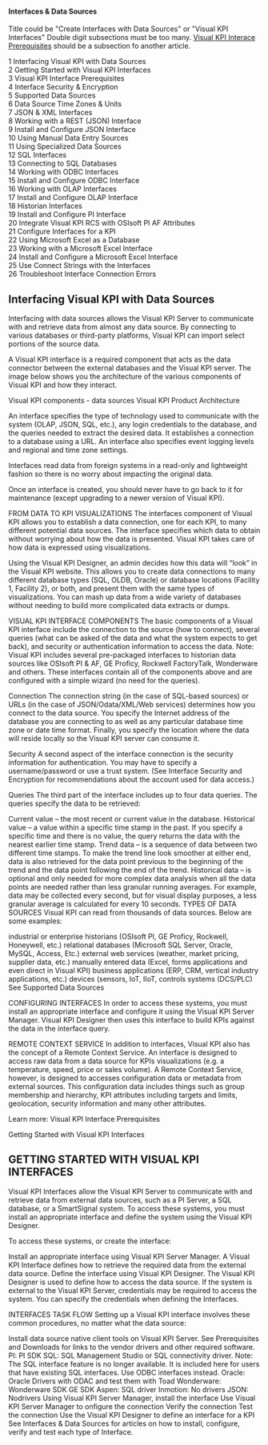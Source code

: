 #### Interfaces & Data Sources
Title could be "Create Interfaces with Data Sources" or "Visual KPI Interfaces"
Double digit subsections must be too many. 
[Visual KPI Interace Prerequisites](http://betadocs.transpara.com/knowledge-base/interface-prerequisites/) should be a subsection fo another article.

1 Interfacing Visual KPI with Data Sources</br>
2 Getting Started with Visual KPI Interfaces</br>
3 Visual KPI Interface Prerequisites</br>
4 Interface Security & Encryption</br>
5 Supported Data Sources</br>
6 Data Source Time Zones & Units</br>
7 JSON & XML Interfaces</br>
8 Working with a REST (JSON) Interface</br>
9 Install and Configure JSON Interface</br>
10 Using Manual Data Entry Sources</br>
11 Using Specialized Data Sources</br>
12 SQL Interfaces</br>
13 Connecting to SQL Databases</br>
14 Working with ODBC Interfaces</br>
15 Install and Configure ODBC Interface</br>
16 Working with OLAP Interfaces</br>
17 Install and Configure OLAP Interface</br>
18 Historian Interfaces</br>
19 Install and Configure PI Interface</br>
20 Integrate Visual KPI RCS with OSIsoft PI AF Attributes</br>
21 Configure Interfaces for a KPI</br>
22 Using Microsoft Excel as a Database</br>
23 Working with a Microsoft Excel Interface</br>
24 Install and Configure a Microsoft Excel Interface</br>
25 Use Connect Strings with the Interfaces</br>
26 Troubleshoot Interface Connection Errors</br>

## Interfacing Visual KPI with Data Sources

Interfacing with data sources allows the Visual KPI Server to communicate with and retrieve data from almost any data source. By connecting to various databases or third-party platforms, Visual KPI can import select portions of the source data.

A Visual KPI interface is a required component that acts as the data connector between the external databases and the Visual KPI server. The image below shows you the architecture of the various components of Visual KPI and how they interact.

 

Visual KPI components - data sources
Visual KPI Product Architecture
 

An interface specifies the type of technology used to communicate with the system (OLAP, JSON, SQL, etc.), any login credentials to the database, and the queries needed to extract the desired data. It establishes a connection to a database using a URL. An interface also specifies event logging levels and regional and time zone settings.

Interfaces read data from foreign systems in a read-only and lightweight fashion so there is no worry about impacting the original data.

Once an interface is created, you should never have to go back to it for maintenance (except upgrading to a newer version of Visual KPI).

FROM DATA TO KPI VISUALIZATIONS
The interfaces component of Visual KPI allows you to establish a data connection, one for each KPI, to many different potential data sources. The interface specifies which data to obtain without worrying about how the data is presented. Visual KPI takes care of how data is expressed using visualizations.

Using the Visual KPI Designer, an admin decides how this data will “look” in the Visual KPI website. This allows you to create data connections to many different database types (SQL, OLDB, Oracle) or database locations (Facility 1, Facility 2), or both, and present them with the same types of visualizations. You can mash up data from a wide variety of databases without needing to build more complicated data extracts or dumps.

VISUAL KPI INTERFACE COMPONENTS
The basic components of a Visual KPI interface include the connection to the source (how to connect), several queries (what can be asked of the data and what the system expects to get back), and security or authentication information to access the data.
Note: Visual KPI includes several pre-packaged interfaces to historian data sources like OSIsoft PI & AF, GE Proficy, Rockwell FactoryTalk, Wonderware and others. These interfaces contain all of the components above and are configured with a simple wizard (no need for the queries).

Connection
The connection string (in the case of SQL-based sources) or URLs (in the case of JSON/Odata/XML/Web services) determines how you connect to the data source. You specify the Internet address of the database you are connecting to as well as any particular database time zone or date time format. Finally, you specify the location where the data will reside locally so the Visual KPI server can consume it.

Security
A second aspect of the interface connection is the security information for authentication. You may have to specify a username/password or use a trust system. (See Interface Security and Encryption for recommendations about the account used for data access.)

Queries
The third part of the interface includes up to four data queries. The queries specify the data to be retrieved:

Current value – the most recent or current value in the database.
Historical value – a value within a specific time stamp in the past. If you specify a specific time and there is no value, the query returns the data with the nearest earlier time stamp.
Trend data – is a sequence of data between two different time stamps. To make the trend line look smoother at either end, data is also retrieved for the data point previous to the beginning of the trend and the data point following the end of the trend.
Historical data – is optional and only needed for more complex data analysis when all the data points are needed rather than less granular running averages. For example, data may be collected every second, but for visual display purposes, a less granular average is calculated for every 10 seconds.
TYPES OF DATA SOURCES
Visual KPI can read from thousands of data sources. Below are some examples:

industrial or enterprise historians (OSIsoft PI, GE Proficy, Rockwell, Honeywell, etc.)
relational databases (Microsoft SQL Server, Oracle, MySQL, Access, Etc.)
external web services (weather, market pricing, supplier data, etc.)
manually entered data (Excel, forms applications and even direct in Visual KPI)
business applications (ERP, CRM, vertical industry applications, etc.)
devices (sensors, IoT, IIoT, controls systems (DCS/PLC)
See Supported Data Sources

CONFIGURING INTERFACES
In order to access these systems, you must install an appropriate interface and configure it using the Visual KPI Server Manager. Visual KPI Designer then uses this interface to build KPIs against the data in the interface query.

REMOTE CONTEXT SERVICE
In addition to interfaces, Visual KPI also has the concept of a Remote Context Service. An interface is designed to access raw data from a data source for KPIs visualizations (e.g. a temperature, speed, price or sales volume). A Remote Context Service, however, is designed to accesses configuration data or metadata from external sources. This configuration data includes things such as group membership and hierarchy, KPI attributes including targets and limits, geolocation, security information and many other attributes.

Learn more:
Visual KPI Interface Prerequisites

Getting Started with Visual KPI Interfaces

## GETTING STARTED WITH VISUAL KPI INTERFACES

Visual KPI Interfaces allow the Visual KPI Server to communicate with and retrieve data from external data sources, such as a PI Server, a SQL database, or a SmartSignal system. To access these systems, you must install an appropriate interface and define the system using the Visual KPI Designer.

To access these systems, or create the interface: 

Install an appropriate interface using Visual KPI Server Manager. A Visual KPI Interface defines how to retrieve the required data from the external data source.
Define the interface using Visual KPI Designer. The Visual KPI Designer is used to define how to access the data source. 
If the system is external to the Visual KPI Server, credentials may be required to access the system. You can specify the credentials when defining the Interfaces.

INTERFACES TASK FLOW 
Setting up a Visual KPI interface involves these common procedures, no matter what the data source:

Install data source native client tools on Visual KPI Server. See Prerequisites and Downloads for links to the vendor drivers and other required software.
PI: PI SDK
SQL: SQL Management Studio or SQL connectivity driver. Note: The SQL interface feature is no longer available. It is included here for users that have existing SQL interfaces. Use ODBC interfaces instead. 
Oracle: Oracle Drivers with ODAC and test them with Toad
Wonderware: Wonderware SDK
GE SDK
Aspen: SQL driver
Inmotion: No drivers
JSON: Nodrivers
Using Visual KPI Server Manager, install the interface
Use Visual KPI Server Manager to onfigure the connection
Verify the connection
Test the connection
Use the Visual KPI Designer to define an interface for a KPI
See Interfaces & Data Sources for articles on how to install, configure, verify and test each type of Interface.


